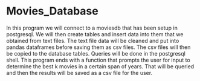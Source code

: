 # Movies_Database

In this program we will connect to a moviesdb that has been setup in postgresql. We will then create tables
and insert data into them that we obtained from text files. The text file data will be cleaned and put into
pandas dataframes before saving them as csv files. The csv files will then be copied to the database tables.
Queries will be done in the postgresql shell. This program ends with a function that prompts the user for
input to determine the best k movies in a certain span of years. That will be queried and then the results
will be saved as a csv file for the user.
